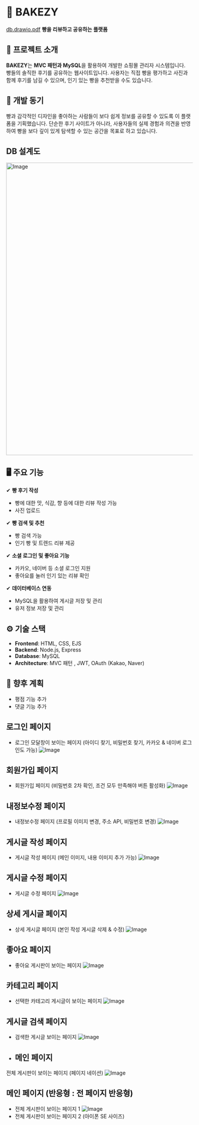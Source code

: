 # 🥐 BAKEZY
[db.drawio.pdf](https://github.com/user-attachments/files/19273195/db.drawio.pdf)
**빵을 리뷰하고 공유하는 플랫폼**  

## 🚀 프로젝트 소개  
**BAKEZY**는 **MVC 패턴과 MySQL**을 활용하여 개발한 쇼핑몰 관리자 시스템입니다.  
빵들의 솔직한 후기를 공유하는 웹사이트입니다. 
사용자는 직접 빵을 평가하고 사진과 함께 후기를 남길 수 있으며, 인기 있는 빵을 추천받을 수도 있습니다.

## 🎯 개발 동기  
빵과 감각적인 디자인을 좋아하는 사람들이 보다 쉽게 정보를 공유할 수 있도록 이 플랫폼을 기획했습니다. 
단순한 후기 사이트가 아니라, 사용자들의 실제 경험과 의견을 반영하여 빵을 보다 깊이 있게 탐색할 수 있는 공간을 목표로 하고 있습니다.

## DB 설계도
<img width="789" alt="Image" src="https://github.com/user-attachments/assets/8311c724-3816-4e56-9227-80118084950b" />

## 🖥️ 주요 기능  
✔ **빵 후기 작성**  
- 빵에 대한 맛, 식감, 향 등에 대한 리뷰 작성 가능
- 사진 업로드

✔ **빵 검색 및 추천**  
- 빵 검색 가능
- 인기 빵 및 트렌드 리뷰 제공 

✔ **소셜 로그인 및 좋아요 기능**  
- 카카오, 네이버 등 소셜 로그인 지원
- 좋아요를 눌러 인기 있는 리뷰 확인

✔ **데이터베이스 연동**  
- MySQL을 활용하여 게시글 저장 및 관리  
- 유저 정보 저장 및 관리

## ⚙️ 기술 스택  
- **Frontend**: HTML, CSS, EJS  
- **Backend**: Node.js, Express  
- **Database**: MySQL  
- **Architecture**: MVC 패턴 , JWT, OAuth (Kakao, Naver) 

## 📌 향후 계획  
- 평점 기능 추가  
- 댓글 기능 추가  


## 로그인 페이지 ##
- 로그인 모달창이 보이는 페이지 (아이디 찾기, 비밀번호 찾기, 카카오 & 네이버 로그인도 가능)
![Image](https://github.com/user-attachments/assets/b8bced74-cf95-4f05-8365-98085484fa7f)

## 회원가입 페이지 ##
- 회원가입 페이지 (비밀번호 2차 확인,  조건 모두 만족해야 버튼 활성화)
![Image](https://github.com/user-attachments/assets/c9303cb8-e648-44a8-b769-cd14f4063926)
  
## 내정보수정 페이지 ##
- 내정보수정 페이지 (프로필 이미지 변경, 주소 API, 비밀번호 변경)
![Image](https://github.com/user-attachments/assets/f3ff7709-29a8-433f-823e-8c2b8bfb8983)

## 게시글 작성 페이지 ##
- 게시글 작성 페이지 (메인 이미지, 내용 이미지 추가 가능)
![Image](https://github.com/user-attachments/assets/0cb103d7-eade-47d9-addd-32614e36cfb5)
  
## 게시글 수정 페이지 ##
- 게시글 수정 페이지
![Image](https://github.com/user-attachments/assets/67d9689f-2951-4497-beb4-20688061aa58)

## 상세 게시글 페이지 ##
- 상세 게시글 페이지 (본인 작성 게시글 삭제 & 수정)
![Image](https://github.com/user-attachments/assets/9d4f60da-1691-450d-a94f-caf5ce5664f4)
  
## 좋아요 페이지 ##
- 좋아요 게시판이 보이는 페이지
![Image](https://github.com/user-attachments/assets/d6c53bac-4b7a-4aa5-8cc0-12d5539bf306)

## 카테고리 페이지 ##
- 선택한 카테고리 게시글이 보이는 페이지
![Image](https://github.com/user-attachments/assets/9358bc33-655a-43e8-a8dd-224b8c2431ef)
  
## 게시글 검색 페이지 ##
- 검색한 게시글 보이는 페이지
![Image](https://github.com/user-attachments/assets/1dc773b3-91ef-4c92-9816-e2f4455d92ad)

- ## 메인 페이지 ##
전체 게시판이 보이는 페이지 (페이지 네이션)
![Image](https://github.com/user-attachments/assets/e6c05e7c-dcde-4c76-9637-1a279b3c733f)

## 메인 페이지 (반응형 : 전 페이지 반응형) ##
- 전체 게시판이 보이는 페이지 1
![Image](https://github.com/user-attachments/assets/bf8be14a-5557-4776-86c1-35991f38b426)
- 전체 게시판이 보이는 페이지 2 (아이폰 SE 사이즈)

